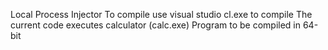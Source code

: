 Local Process Injector 
To compile use visual studio cl.exe to compile
The current code executes calculator (calc.exe) 
Program to be compiled in 64-bit 
